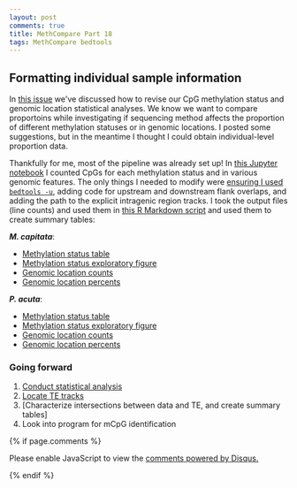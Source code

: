 ```yaml
---
layout: post
comments: true
title: MethCompare Part 18
tags: MethCompare bedtools
---
```


## Formatting individual sample information

In [this issue](https://github.com/hputnam/Meth_Compare/issues/68) we've discussed how to revise our CpG methylation status and genomic location statistical analyses. We know we want to compare proportoins while investigating if sequencing method affects the proportion of different methylation statuses or in genomic locations. I posted some suggestions, but in the meantime I thought I could obtain individual-level proportion data.

Thankfully for me, most of the pipeline was already set up! In [this Jupyter notebook](https://github.com/hputnam/Meth_Compare/blob/master/scripts/Characterizing-CpG-Methylation-5x.ipynb) I counted CpGs for each methylation status and in various genomic features. The only things I needed to modify were [ensuring I used `bedtools -u`](https://yaaminiv.github.io/MethCompare-Part17/), adding code for upstream and downstream flank overlaps, and adding the path to the explicit intragenic region tracks. I took the output files (line counts) and used them in [this R Markdown script](https://github.com/hputnam/Meth_Compare/blob/master/scripts/Characterizing-CpG-Methylation.Rmd) and used them to create summary tables:

***M. capitata***:

- [Methylation status table](https://github.com/hputnam/Meth_Compare/blob/master/analyses/Characterizing-CpG-Methylation-5x/Mcap/Mcap-CpG-Type.txt)
- [Methylation status exploratory figure](https://github.com/hputnam/Meth_Compare/blob/master/analyses/Characterizing-CpG-Methylation-5x/Mcap/Mcap-CpG-Type.pdf)
- [Genomic location counts](https://github.com/hputnam/Meth_Compare/blob/master/analyses/Characterizing-CpG-Methylation-5x/Mcap/Mcap_union-Genomic-Location-Counts.txt)
- [Genomic location percents](https://github.com/hputnam/Meth_Compare/blob/master/analyses/Characterizing-CpG-Methylation-5x/Mcap/Mcap_union-Genomic-Location-Percents.txt)

***P. acuta***:

- [Methylation status table](https://github.com/hputnam/Meth_Compare/blob/master/analyses/Characterizing-CpG-Methylation-5x/Pact/Pact-CpG-Type.txt)
- [Methylation status exploratory figure](https://github.com/hputnam/Meth_Compare/blob/master/analyses/Characterizing-CpG-Methylation-5x/Pact/Pact-CpG-Type.pdf)
- [Genomic location counts](https://github.com/hputnam/Meth_Compare/blob/master/analyses/Characterizing-CpG-Methylation-5x/Pact/Pact-Genomic-Location-Counts.txt)
- [Genomic location percents](https://github.com/hputnam/Meth_Compare/blob/master/analyses/Characterizing-CpG-Methylation-5x/Pact/Pact-Genomic-Location-Percents.txt)

### Going forward

1. [Conduct statistical analysis](https://github.com/hputnam/Meth_Compare/issues/68)
1. [Locate TE tracks](https://github.com/hputnam/Meth_Compare/issues/56)
2. [Characterize intersections between data and TE, and create summary tables]
4. Look into program for mCpG identification

{% if page.comments %}

<div id="disqus_thread"></div>
<script>

/**
*  RECOMMENDED CONFIGURATION VARIABLES: EDIT AND UNCOMMENT THE SECTION BELOW TO INSERT DYNAMIC VALUES FROM YOUR PLATFORM OR CMS.
*  LEARN WHY DEFINING THESE VARIABLES IS IMPORTANT: https://disqus.com/admin/universalcode/#configuration-variables*/
/*
var disqus_config = function () {
this.page.url = PAGE_URL;  // Replace PAGE_URL with your page's canonical URL variable
this.page.identifier = PAGE_IDENTIFIER; // Replace PAGE_IDENTIFIER with your page's unique identifier variable
};
*/
(function() { // DON'T EDIT BELOW THIS LINE
var d = document, s = d.createElement('script');
s.src = 'https://the-responsible-grad-student.disqus.com/embed.js';
s.setAttribute('data-timestamp', +new Date());
(d.head || d.body).appendChild(s);
})();
</script>
<noscript>Please enable JavaScript to view the <a href="https://disqus.com/?ref_noscript">comments powered by Disqus.</a></noscript>

{% endif %}

<script id="dsq-count-scr" src="//the-responsible-grad-student.disqus.com/count.js" async></script>
